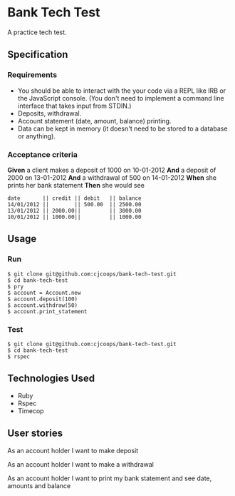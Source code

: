Bank Tech Test
=================
A practice tech test.

## Specification

### Requirements

* You should be able to interact with the your code via a REPL like IRB or the JavaScript console.  (You don't need to implement a command line interface that takes input from STDIN.)
* Deposits, withdrawal.
* Account statement (date, amount, balance) printing.
* Data can be kept in memory (it doesn't need to be stored to a database or anything).

### Acceptance criteria

**Given** a client makes a deposit of 1000 on 10-01-2012
**And** a deposit of 2000 on 13-01-2012
**And** a withdrawal of 500 on 14-01-2012
**When** she prints her bank statement
**Then** she would see

```
date       || credit || debit   || balance
14/01/2012 ||        || 500.00  || 2500.00
13/01/2012 || 2000.00||         || 3000.00
10/01/2012 || 1000.00||         || 1000.00
```

Usage
---------
### Run
```
$ git clone git@github.com:cjcoops/bank-tech-test.git
$ cd bank-tech-test
$ pry
$ account = Account.new
$ account.deposit(100)
$ account.withdraw(50)
$ account.print_statement
```
### Test
```
$ git clone git@github.com:cjcoops/bank-tech-test.git
$ cd bank-tech-test
$ rspec
```

Technologies Used
----------
* Ruby
* Rspec
* Timecop

User stories
--------------

As an account holder
I want to make deposit

As an account holder
I want to make a withdrawal

As an account holder
I want to print my bank statement and see date, amounts and balance
